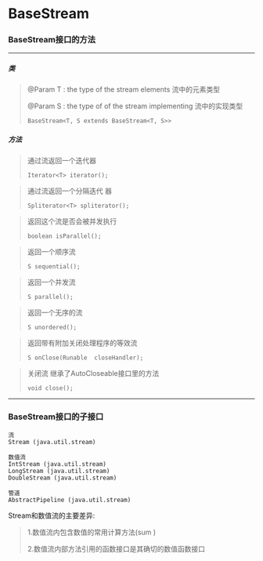 # BaseStream

### BaseStream接口的方法



---
##### 类

> @Param T  : the type of the stream elements 流中的元素类型
>
> @Param S  : the type of of the stream implementing  流中的实现类型
>
>`BaseStream<T, S extends BaseStream<T, S>>`


##### 方法
> 通过流返回一个迭代器
>
>`Iterator<T> iterator();`

> 通过流返回一个分隔迭代 器
>
>`Spliterator<T> spliterator();`


> 返回这个流是否会被并发执行
>
>`boolean isParallel();`

> 返回一个顺序流
>
>`S sequential();`

> 返回一个并发流
>
>`S parallel();`

> 返回一个无序的流
>
>`S unordered();`


> 返回带有附加关闭处理程序的等效流
>
>`S onClose(Runable  closeHandler);`

> 关闭流 继承了AutoCloseable接口里的方法
>
>`void close();`


---

### BaseStream接口的子接口




```
流
Stream (java.util.stream)

数值流
IntStream (java.util.stream)
LongStream (java.util.stream)
DoubleStream (java.util.stream)

管道
AbstractPipeline (java.util.stream)
```


Stream和数值流的主要差异:
> 1.数值流内包含数值的常用计算方法(sum )
> 
> 2.数值流内部方法引用的函数接口是其确切的数值函数接口
>